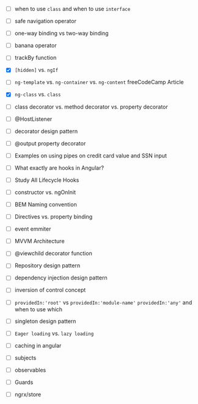- [ ] when to use `class` and when to use `interface`
- [ ] safe navigation operator
- [ ] one-way binding vs two-way binding 
- [ ] banana operator
- [ ] trackBy function
- [x] `[hidden]` vs. `ngIf`
- [ ] `ng-template` vs. `ng-container` vs. `ng-content` freeCodeCamp Article
- [x] `ng-class` vs. `class`
- [ ] class decorator vs. method decorator vs. property decorator
- [ ] @HostListener
- [ ] decorator design pattern
- [ ] @output property decorator
- [ ] Examples on using pipes on credit card value and SSN input
- [ ] What exactly are hooks in Angular?
- [ ] Study All Lifecycle Hooks
- [ ] constructor vs. ngOnInit
- [ ] BEM Naming convention
- [ ] Directives vs. property binding
- [ ] event emmiter
- [ ] MVVM Architecture
- [ ] @viewchild decorator function
- [ ] Repository design pattern
- [ ] dependency injection design pattern
- [ ] inversion of control concept
- [ ] `providedIn:'root'` vs `providedIn:'module-name'` `providedIn:'any'` and when to use which
- [ ] singleton design pattern
- [ ] `Eager loading` vs. `lazy loading`
- [ ] caching in angular
- [ ] subjects
- [ ] observables
- [ ] Guards
- [ ] ngrx/store








